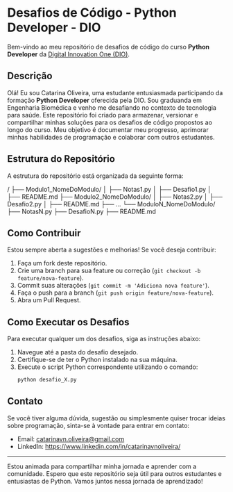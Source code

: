 # Desafios de Código - Python Developer - DIO

Bem-vindo ao meu repositório de desafios de código do curso **Python Developer** da [Digital Innovation One (DIO)](https://www.dio.me/).

## Descrição

Olá! Eu sou Catarina Oliveira, uma estudante entusiasmada participando da formação **Python Developer** oferecida pela DIO. Sou graduanda em Engenharia Biomédica e venho me desafiando no contexto de tecnologia para saúde. 
Este repositório foi criado para armazenar, versionar e compartilhar minhas soluções para os desafios de código propostos ao longo do curso. Meu objetivo é documentar meu progresso, aprimorar minhas habilidades de programação e colaborar com outros estudantes.

## Estrutura do Repositório

A estrutura do repositório está organizada da seguinte forma:

/
├── Modulo1_NomeDoModulo/
│ ├── Notas1.py
│ ├── Desafio1.py
│ ├── README.md
├── Modulo2_NomeDoModulo/
│ ├── Notas2.py
│ ├── Desafio2.py
│ ├── README.md
├── ...
└── ModuloN_NomeDoModulo/
├── NotasN.py
├── DesafioN.py
├── README.md


## Como Contribuir

Estou sempre aberta a sugestões e melhorias! Se você deseja contribuir:

1. Faça um fork deste repositório.
2. Crie uma branch para sua feature ou correção (`git checkout -b feature/nova-feature`).
3. Commit suas alterações (`git commit -m 'Adiciona nova feature'`).
4. Faça o push para a branch (`git push origin feature/nova-feature`).
5. Abra um Pull Request.

## Como Executar os Desafios

Para executar qualquer um dos desafios, siga as instruções abaixo:

1. Navegue até a pasta do desafio desejado.
2. Certifique-se de ter o Python instalado na sua máquina.
3. Execute o script Python correspondente utilizando o comando:
   ```bash
   python desafio_X.py
   ```

## Contato

Se você tiver alguma dúvida, sugestão ou simplesmente quiser trocar ideias sobre programação, sinta-se à vontade para entrar em contato:

- Email: catarinavn.oliveira@gmail.com
- LinkedIn: https://www.linkedin.com/in/catarinavnoliveira/

---

Estou animada para compartilhar minha jornada e aprender com a comunidade. Espero que este repositório seja útil para outros estudantes e entusiastas de Python. Vamos juntos nessa jornada de aprendizado!

```
